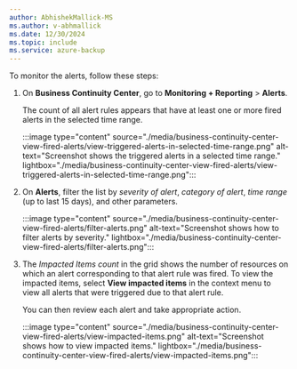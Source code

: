 ```yaml
---
author: AbhishekMallick-MS
ms.author: v-abhmallick
ms.date: 12/30/2024
ms.topic: include
ms.service: azure-backup
---
```


To monitor the alerts, follow these steps:

1. On **Business Continuity Center**, go to **Monitoring + Reporting** > **Alerts**. 

   The count of all alert rules appears that have at least one or more fired alerts in the selected time range.

   :::image type="content" source="./media/business-continuity-center-view-fired-alerts/view-triggered-alerts-in-selected-time-range.png" alt-text="Screenshot shows the triggered alerts in a selected time range." lightbox="./media/business-continuity-center-view-fired-alerts/view-triggered-alerts-in-selected-time-range.png":::

2. On **Alerts**, filter the list by *severity of alert*, *category of alert*, *time range* (up to last 15 days), and other parameters.

   :::image type="content" source="./media/business-continuity-center-view-fired-alerts/filter-alerts.png" alt-text="Screenshot shows how to filter alerts by severity." lightbox="./media/business-continuity-center-view-fired-alerts/filter-alerts.png":::

3. The *Impacted Items count* in the grid shows the number of resources on which an alert corresponding to that alert rule was fired. To view the impacted items, select **View impacted items** in the context menu to view all alerts that were triggered due to that alert rule.

   You can then review each alert and take appropriate action. 

   :::image type="content" source="./media/business-continuity-center-view-fired-alerts/view-impacted-items.png" alt-text="Screenshot shows how to view impacted items." lightbox="./media/business-continuity-center-view-fired-alerts/view-impacted-items.png":::